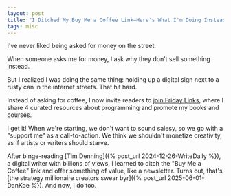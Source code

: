 ```yaml
---
layout: post
title: "I Ditched My Buy Me a Coffee Link—Here's What I'm Doing Instead"
tags: misc
---
```


I've never liked being asked for money on the street.

When someone asks me for money, I ask why they don't sell something instead.

But I realized I was doing the same thing: holding up a digital sign next to a rusty can in the internet streets. That hit hard.

Instead of asking for coffee, I now invite readers to [join Friday Links](https://fridaylinks.beehiiv.com/subscribe), where I share 4 curated resources about programming and promote my books and courses.

I get it! When we're starting, we don't want to sound salesy, so we go with a "support me" as a call-to-action. We think we shouldn't monetize creativity, as if artists or writers should starve.

After binge-reading [Tim Denning]({% post_url 2024-12-26-WriteDaily %}), a digital writer with billions of views, I learned to ditch the "Buy Me a Coffee" link and offer something of value, like a newsletter. Turns out, that's [the strategy millionaire creators swear byr]({% post_url 2025-06-01-DanKoe %}). And now, I do too.

